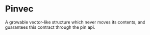 
# Pinvec

A growable vector-like structure which never moves its contents,
and guarantees this contract through the pin api.